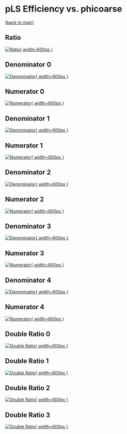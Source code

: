 # pLS Efficiency vs. phicoarse

[[back to main](./)]



## Ratio

[![Ratio](../mtv/var/pLS_xtr_211_-1_eff_phicoarse.png){ width=600px }](../mtv/var/pLS_xtr_211_-1_eff_phicoarse.pdf)

## Denominator 0

[![Denominator](../mtv/den/pLS_xtr_211_-1_eff_phicoarse_den0.png){ width=600px }](../mtv/den/pLS_xtr_211_-1_eff_phicoarse_den0.pdf)

## Numerator 0

[![Numerator](../mtv/num/pLS_xtr_211_-1_eff_phicoarse_num0.png){ width=600px }](../mtv/num/pLS_xtr_211_-1_eff_phicoarse_num0.pdf)

## Denominator 1

[![Denominator](../mtv/den/pLS_xtr_211_-1_eff_phicoarse_den1.png){ width=600px }](../mtv/den/pLS_xtr_211_-1_eff_phicoarse_den1.pdf)

## Numerator 1

[![Numerator](../mtv/num/pLS_xtr_211_-1_eff_phicoarse_num1.png){ width=600px }](../mtv/num/pLS_xtr_211_-1_eff_phicoarse_num1.pdf)

## Denominator 2

[![Denominator](../mtv/den/pLS_xtr_211_-1_eff_phicoarse_den2.png){ width=600px }](../mtv/den/pLS_xtr_211_-1_eff_phicoarse_den2.pdf)

## Numerator 2

[![Numerator](../mtv/num/pLS_xtr_211_-1_eff_phicoarse_num2.png){ width=600px }](../mtv/num/pLS_xtr_211_-1_eff_phicoarse_num2.pdf)

## Denominator 3

[![Denominator](../mtv/den/pLS_xtr_211_-1_eff_phicoarse_den3.png){ width=600px }](../mtv/den/pLS_xtr_211_-1_eff_phicoarse_den3.pdf)

## Numerator 3

[![Numerator](../mtv/num/pLS_xtr_211_-1_eff_phicoarse_num3.png){ width=600px }](../mtv/num/pLS_xtr_211_-1_eff_phicoarse_num3.pdf)

## Denominator 4

[![Denominator](../mtv/den/pLS_xtr_211_-1_eff_phicoarse_den4.png){ width=600px }](../mtv/den/pLS_xtr_211_-1_eff_phicoarse_den4.pdf)

## Numerator 4

[![Numerator](../mtv/num/pLS_xtr_211_-1_eff_phicoarse_num4.png){ width=600px }](../mtv/num/pLS_xtr_211_-1_eff_phicoarse_num4.pdf)

## Double Ratio 0

[![Double Ratio](../mtv/ratio/pLS_xtr_211_-1_eff_phicoarse_ratio0.png){ width=600px }](../mtv/ratio/pLS_xtr_211_-1_eff_phicoarse_ratio0.pdf)

## Double Ratio 1

[![Double Ratio](../mtv/ratio/pLS_xtr_211_-1_eff_phicoarse_ratio1.png){ width=600px }](../mtv/ratio/pLS_xtr_211_-1_eff_phicoarse_ratio1.pdf)

## Double Ratio 2

[![Double Ratio](../mtv/ratio/pLS_xtr_211_-1_eff_phicoarse_ratio2.png){ width=600px }](../mtv/ratio/pLS_xtr_211_-1_eff_phicoarse_ratio2.pdf)

## Double Ratio 3

[![Double Ratio](../mtv/ratio/pLS_xtr_211_-1_eff_phicoarse_ratio3.png){ width=600px }](../mtv/ratio/pLS_xtr_211_-1_eff_phicoarse_ratio3.pdf)

